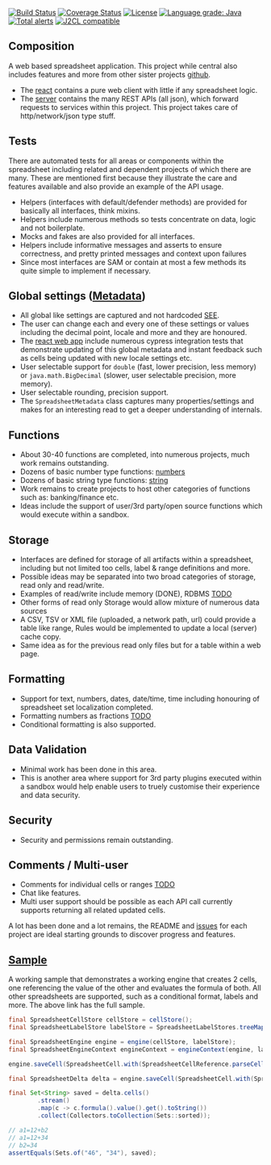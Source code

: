 [![Build Status](https://github.com/mP1/walkingkooka-spreadsheet/actions/workflows/build.yaml/badge.svg)](https://github.com/mP1/walkingkooka-spreadsheet/actions/workflows/build.yaml/badge.svg)
[![Coverage Status](https://coveralls.io/repos/github/mP1/walkingkooka-spreadsheet/badge.svg?branch=master)](https://coveralls.io/repos/github/mP1/walkingkooka-spreadsheet?branch=master)
[![License](https://img.shields.io/badge/License-Apache%202.0-blue.svg)](https://opensource.org/licenses/Apache-2.0)
[![Language grade: Java](https://img.shields.io/lgtm/grade/java/g/mP1/walkingkooka-spreadsheet.svg?logo=lgtm&logoWidth=18)](https://lgtm.com/projects/g/mP1/walkingkooka-spreadsheet/context:java)
[![Total alerts](https://img.shields.io/lgtm/alerts/g/mP1/walkingkooka-spreadsheet.svg?logo=lgtm&logoWidth=18)](https://lgtm.com/projects/g/mP1/walkingkooka-spreadsheet/alerts/)
[![J2CL compatible](https://img.shields.io/badge/J2CL-compatible-brightgreen.svg)](https://github.com/mP1/j2cl-central)

## Composition

A web based spreadsheet application. This project while central also includes features and more from other sister
projects [github](https://github.com/mP1).

- The [react](https://github.com/mP1/walkingkooka-spreadsheet-react) contains a pure web client with little if any
  spreadsheet logic.
- The [server](https://github.com/mP1/walkingkooka-spreadsheet-server) contains the many REST APIs (all json), which
  forward requests to services within this project. This project takes care of http/network/json type stuff.



## Tests

There are automated tests for all areas or components within the spreadsheet including related and dependent projects of
which there are many. These are mentioned first because they illustrate the care and features available and also provide
an example of the API usage.

- Helpers (interfaces with default/defender methods) are provided for basically all interfaces, think mixins.
- Helpers include numerous methods so tests concentrate on data, logic and not boilerplate.
- Mocks and fakes are also provided for all interfaces.
- Helpers include informative messages and asserts to ensure correctness, and pretty printed messages and context upon
  failures
- Since most interfaces are SAM or contain at most a few methods its quite simple to implement if necessary.

## Global settings ([Metadata](https://github.com/mP1/walkingkooka-spreadsheet/blob/master/src/main/java/walkingkooka/spreadsheet/meta/SpreadsheetMetadata.java))

- All global like settings are captured and not hardcoded [SEE](https://github.com/mP1/walkingkooka-spreadsheet/blob/master/src/main/java/walkingkooka/spreadsheet/meta/SpreadsheetMetadata.java).
- The user can change each and every one of these settings or values including the decimal point, locale and more and
  they are honoured.
- The [react web app](https://github.com/mP1/walkingkooka-spreadsheet-react) include numerous cypress integration tests
  that demonstrate updating of this global metadata and instant feedback such as cells being updated with new locale
  settings etc.
- User selectable support for `double` (fast, lower precision, less memory) or `java.math.BigDecimal` (slower, user
  selectable precision, more memory).
- User selectable rounding, precision support.
- The `SpreadsheetMetadata` class captures many properties/settings and makes for an interesting read to get a deeper understanding of internals.



## Functions

- About 30-40 functions are completed, into numerous projects, much work remains outstanding.
- Dozens of basic number type functions: [numbers](https://github.com/mP1/walkingkooka-tree-expression-function-number)
- Dozens of basic string type functions: [string](https://github.com/mP1/walkingkooka-tree-expression-function-string)
- Work remains to create projects to host other categories of functions such as: banking/finance etc.
- Ideas include the support of user/3rd party/open source functions which would execute within a sandbox.



## Storage

- Interfaces are defined for storage of all artifacts within a spreadsheet, including but not limited too cells, label &
  range definitions and more.
- Possible ideas may be separated into two broad categories of storage, read only and read/write.
- Examples of read/write include memory (DONE),
  RDBMS [TODO](https://github.com/mP1/walkingkooka-spreadsheet/issues/1291)
- Other forms of read only Storage would allow mixture of numerous data sources
- A CSV, TSV or XML file (uploaded, a network path, url) could provide a table like range, Rules would be implemented to
  update a local (server) cache copy.
- Same idea as for the previous read only files but for a table within a web page.



## Formatting

- Support for text, numbers, dates, date/time, time including honouring of spreadsheet set localization completed.
- Formatting numbers as fractions [TODO](https://github.com/mP1/walkingkooka-spreadsheet/issues/341)
- Conditional formatting is also supported.



## Data Validation

- Minimal work has been done in this area.
- This is another area where support for 3rd party plugins executed within a sandbox would help enable users to truely
  customise their experience and data security.



## Security

- Security and permissions remain outstanding.



## Comments / Multi-user

- Comments for individual cells or ranges [TODO](https://github.com/mP1/walkingkooka-spreadsheet/issues/352)
- Chat like features.
- Multi user support should be possible as each API call currently supports returning all related updated cells.



A lot has been done and a lot remains, the README and [issues](https://github.com/mP1/walkingkooka-spreadsheet/issues/) for each project are ideal starting grounds to discover progress and features.



## [Sample](https://github.com/mP1/walkingkooka-spreadsheet/blob/master/src/test/java/walkingkooka/spreadsheet/sample/Sample.java)

A working sample that demonstrates a working engine that creates 2 cells, one referencing the value of the other and
evaluates the formula of both. All other spreadsheets are supported, such as a conditional format, labels and more. The
above link has the full sample.

```java
final SpreadsheetCellStore cellStore = cellStore();
final SpreadsheetLabelStore labelStore = SpreadsheetLabelStores.treeMap();

final SpreadsheetEngine engine = engine(cellStore, labelStore);
final SpreadsheetEngineContext engineContext = engineContext(engine, labelStore);

engine.saveCell(SpreadsheetCell.with(SpreadsheetCellReference.parseCell("A1"), SpreadsheetFormula.with("12+B2")), engineContext);

final SpreadsheetDelta delta = engine.saveCell(SpreadsheetCell.with(SpreadsheetCellReference.parseCell("B2"), SpreadsheetFormula.with("34")), engineContext);

final Set<String> saved = delta.cells()
        .stream()
        .map(c -> c.formula().value().get().toString())
        .collect(Collectors.toCollection(Sets::sorted));

// a1=12+b2
// a1=12+34
// b2=34
assertEquals(Sets.of("46", "34"), saved);
```


 